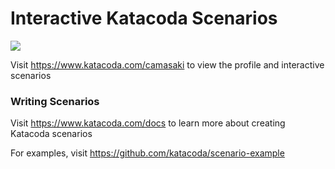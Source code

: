 # Interactive Katacoda Scenarios

[![](http://shields.katacoda.com/katacoda/camasaki/count.svg)](https://www.katacoda.com/camasaki "Get your profile on Katacoda.com")

Visit https://www.katacoda.com/camasaki to view the profile and interactive scenarios

### Writing Scenarios
Visit https://www.katacoda.com/docs to learn more about creating Katacoda scenarios

For examples, visit https://github.com/katacoda/scenario-example
